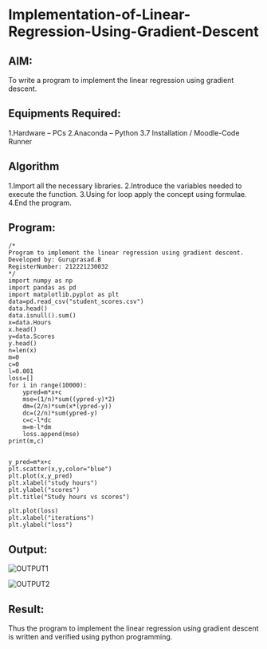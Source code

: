 # Implementation-of-Linear-Regression-Using-Gradient-Descent

## AIM:
To write a program to implement the linear regression using gradient descent.

## Equipments Required:
1.Hardware – PCs
2.Anaconda – Python 3.7 Installation / Moodle-Code Runner
## Algorithm
1.Import all the necessary libraries.
2.Introduce the variables needed to execute the function.
3.Using for loop apply the concept using formulae.
4.End the program.
## Program:
~~~
/*
Program to implement the linear regression using gradient descent.
Developed by: Guruprasad.B
RegisterNumber: 212221230032
*/
import numpy as np
import pandas as pd
import matplotlib.pyplot as plt
data=pd.read_csv("student_scores.csv")
data.head()
data.isnull().sum()
x=data.Hours
x.head()
y=data.Scores
y.head()
n=len(x)
m=0
c=0
l=0.001
loss=[]
for i in range(10000):
    ypred=m*x+c
    mse=(1/n)*sum((ypred-y)*2)
    dm=(2/n)*sum(x*(ypred-y))
    dc=(2/n)*sum(ypred-y)
    c=c-l*dc
    m=m-l*dm
    loss.append(mse)
print(m,c)


y_pred=m*x+c
plt.scatter(x,y,color="blue")
plt.plot(x,y_pred)
plt.xlabel("study hours")
plt.ylabel("scores")
plt.title("Study hours vs scores")

plt.plot(loss)
plt.xlabel("iterations")
plt.ylabel("loss")
~~~

## Output:

![OUTPUT1](https://user-images.githubusercontent.com/95342910/165889677-dd9c0d60-920e-4bf2-9953-c785bf7b09ed.jpg)

![OUTPUT2](https://user-images.githubusercontent.com/95342910/165889695-bf214788-f544-495b-b7ae-06049ee86880.jpg)

## Result:
Thus the program to implement the linear regression using gradient descent is written and verified using python programming.
